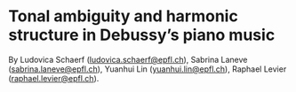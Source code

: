 # Tonal ambiguity and harmonic structure in Debussy’s piano music
By Ludovica Schaerf (ludovica.schaerf@epfl.ch), Sabrina Laneve (sabrina.laneve@epfl.ch), Yuanhui Lin (yuanhui.lin@epfl.ch), Raphael Levier (raphael.levier@epfl.ch).
